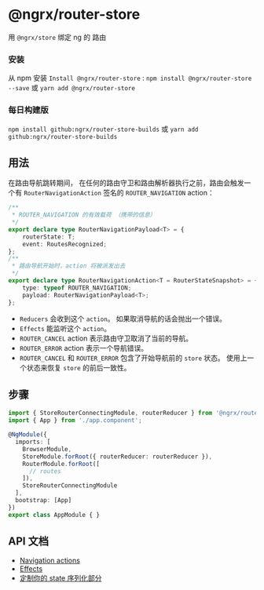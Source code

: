 # @ngrx/router-store

用 `@ngrx/store` 绑定 ng 的 路由

### 安装
从 npm 安装 `Install @ngrx/router-store` :
`npm install @ngrx/router-store --save` 或 `yarn add @ngrx/router-store`

### 每日构建版
`npm install github:ngrx/router-store-builds` 或 `yarn add github:ngrx/router-store-builds`

## 用法
在路由导航跳转期间， 在任何的路由守卫和路由解析器执行之前，路由会触发一个有 `RouterNavigationAction` 签名的 `ROUTER_NAVIGATION` action：

```ts
/**
 * ROUTER_NAVIGATION 的有效载荷 （携带的信息）
 */
export declare type RouterNavigationPayload<T> = {
    routerState: T;
    event: RoutesRecognized;
};
/**
 * 路由导航开始时，action 将被派发出去 
 */
export declare type RouterNavigationAction<T = RouterStateSnapshot> = {
    type: typeof ROUTER_NAVIGATION;
    payload: RouterNavigationPayload<T>;
};
```

- `Reducers` 会收到这个 `action`。 如果取消导航的话会抛出一个错误。
- `Effects` 能监听这个 `action`。
- `ROUTER_CANCEL` action 表示路由守卫取消了当前的导航。
- `ROUTER_ERROR` action 表示一个导航错误。
- `ROUTER_CANCEL` 和 `ROUTER_ERROR` 包含了开始导航前的 `store` 状态。 使用上一个状态来恢复 `store` 的前后一致性。

## 步骤

```ts
import { StoreRouterConnectingModule, routerReducer } from '@ngrx/router-store';
import { App } from './app.component';

@NgModule({
  imports: [
    BrowserModule,
    StoreModule.forRoot({ routerReducer: routerReducer }),
    RouterModule.forRoot([
      // routes
    ]),
    StoreRouterConnectingModule
  ],
  bootstrap: [App]
})
export class AppModule { }
```
## API 文档
- [Navigation actions](./api.md#navigation-actions)
- [Effects](./api.md#effects)
- [定制你的 state 序列化部分](./api.md#custom-router-state-serializer)
